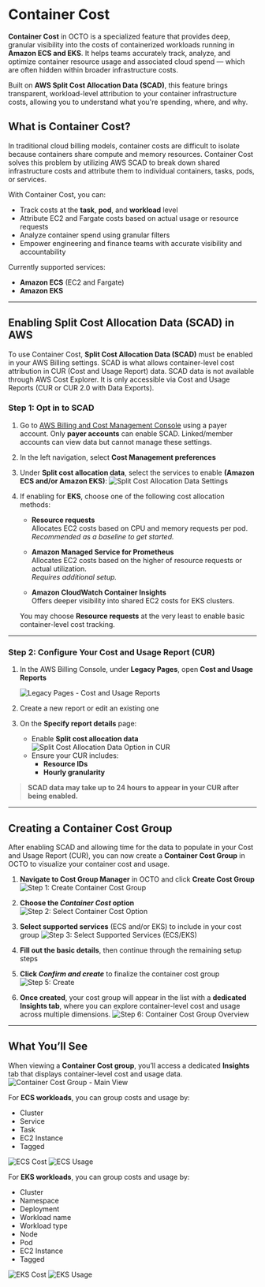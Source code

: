 # Container Cost

**Container Cost** in OCTO is a specialized feature that provides deep, granular visibility into the costs of containerized workloads running in **Amazon ECS and EKS**. It helps teams accurately track, analyze, and optimize container resource usage and associated cloud spend — which are often hidden within broader infrastructure costs.

Built on **AWS Split Cost Allocation Data (SCAD)**, this feature brings transparent, workload-level attribution to your container infrastructure costs, allowing you to understand what you're spending, where, and why.

## What is Container Cost?

In traditional cloud billing models, container costs are difficult to isolate because containers share compute and memory resources. Container Cost solves this problem by utilizing AWS SCAD to break down shared infrastructure costs and attribute them to individual containers, tasks, pods, or services.

With Container Cost, you can:

- Track costs at the **task**, **pod**, and **workload** level
- Attribute EC2 and Fargate costs based on actual usage or resource requests
- Analyze container spend using granular filters
- Empower engineering and finance teams with accurate visibility and accountability

Currently supported services:

- **Amazon ECS** (EC2 and Fargate)
- **Amazon EKS**

---

## Enabling Split Cost Allocation Data (SCAD) in AWS

To use Container Cost, **Split Cost Allocation Data (SCAD)** must be enabled in your AWS Billing settings. SCAD is what allows container-level cost attribution in CUR (Cost and Usage Report) data. SCAD data is not available through AWS Cost Explorer. It is only accessible via Cost and Usage Reports (CUR or CUR 2.0 with Data Exports).

### Step 1: Opt in to SCAD

1. Go to [AWS Billing and Cost Management Console](https://console.aws.amazon.com/costmanagement/) using a payer account. Only **payer accounts** can enable SCAD. Linked/member accounts can view data but cannot manage these settings.

2. In the left navigation, select **Cost Management preferences**

3. Under **Split cost allocation data**, select the services to enable **(Amazon ECS and/or Amazon EKS)**:
   ![Split Cost Allocation Data Settings](https://lh3.googleusercontent.com/d/1hIFzAIkuFSJPzD3Dz-Tb20KeAMGHlMgS)

4. If enabling for **EKS**, choose one of the following cost allocation methods:

    - **Resource requests**  
        Allocates EC2 costs based on CPU and memory requests per pod.  
        _Recommended as a baseline to get started._

    - **Amazon Managed Service for Prometheus**  
        Allocates EC2 costs based on the higher of resource requests or actual utilization.  
        _Requires additional setup._

    - **Amazon CloudWatch Container Insights**  
        Offers deeper visibility into shared EC2 costs for EKS clusters.

    You may choose **Resource requests** at the very least to enable basic container-level cost tracking.

---

### Step 2: Configure Your Cost and Usage Report (CUR)

1. In the AWS Billing Console, under **Legacy Pages**, open **Cost and Usage Reports**

    ![Legacy Pages - Cost and Usage Reports](https://lh3.googleusercontent.com/d/1WRTBwTUr-_TS87JP8k-Y5QpUe1rFAXbI)

2. Create a new report or edit an existing one
3. On the **Specify report details** page:

    - Enable **Split cost allocation data**
        ![Split Cost Allocation Data Option in CUR](https://lh3.googleusercontent.com/d/1KUyrn9nQOPjJ-857WHdoEKd9Zbd7dmd9)
    - Ensure your CUR includes:
        - **Resource IDs**
        - **Hourly granularity**

> **SCAD data may take up to **24 hours** to appear in your CUR after being enabled.**

---

## Creating a Container Cost Group

After enabling SCAD and allowing time for the data to populate in your Cost and Usage Report (CUR), you can now create a **Container Cost Group** in OCTO to visualize your container cost and usage.

1. **Navigate to Cost Group Manager** in OCTO and click **Create Cost Group**
      ![Step 1: Create Container Cost Group](https://lh3.googleusercontent.com/d/1PaeKVunuAiJZq_CehYWyfsKfoZve4URe)
2. **Choose the _Container Cost_ option**
      ![Step 2: Select Container Cost Option](https://lh3.googleusercontent.com/d/1-jJwaTdGrAAP_Gq5aJsRTMP7iZ8ibu8i)
3. **Select supported services** (ECS and/or EKS) to include in your cost group
      ![Step 3: Select Supported Services (ECS/EKS)](https://lh3.googleusercontent.com/d/1YrFIXGWwvjsY_tt93YLX5UWjLrFDx9ql)
4. **Fill out the basic details**, then continue through the remaining setup steps
5. **Click _Confirm and create_** to finalize the container cost group
      ![Step 5: Create](https://lh3.googleusercontent.com/d/1YLcELFX-DxyBB2Qqh_95pGtVLM2XLdyR)

6. **Once created**, your cost group will appear in the list with a **dedicated Insights tab**, where you can explore container-level cost and usage across multiple dimensions.
      ![Step 6: Container Cost Group Overview](https://lh3.googleusercontent.com/d/1oEkjTFFAM5t7otQvist92JLFfgs961G0)


---

## What You’ll See

When viewing a **Container Cost group**, you’ll access a dedicated **Insights** tab that displays container-level cost and usage data.
      ![Container Cost Group - Main View](https://lh3.googleusercontent.com/d/12_w9eLmabi8hPc8MWYESYfthnXUSi9a2)

For **ECS workloads**, you can group costs and usage by:

- Cluster
- Service
- Task
- EC2 Instance
- Tagged

![ECS Cost](https://lh3.googleusercontent.com/d/1qBdACL1T-QWCYomPEEmkO9vMjKfn22DO)
![ECS Usage](https://lh3.googleusercontent.com/d/1-eJD-cJ52EDTydRXhOpIc88mTNOvaQ44)


For **EKS workloads**, you can group costs and usage by:

- Cluster
- Namespace
- Deployment
- Workload name
- Workload type
- Node
- Pod
- EC2 Instance
- Tagged

![EKS Cost](https://lh3.googleusercontent.com/d/1RnraONKN3Lj7cIgHeIRbTnVV3g9IwIuy)
![EKS Usage](https://lh3.googleusercontent.com/d/1Kc342yQhCQc-cIb9KguboNFJoCFnwIwp)

